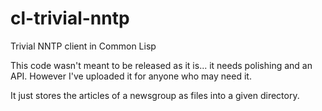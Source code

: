 cl-trivial-nntp
===============

Trivial NNTP client in Common Lisp

This code wasn't meant to be released as it is... it needs polishing and an API.
However I've uploaded it for anyone who may need it.

It just stores the articles of a newsgroup as files into a given directory.

